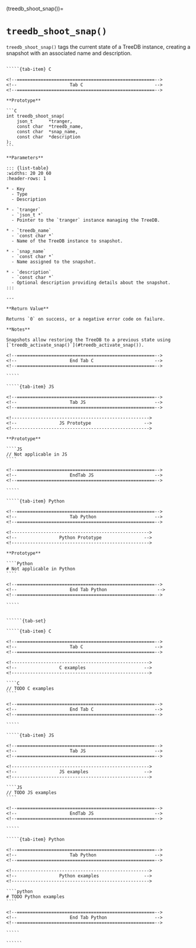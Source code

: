 <!-- ============================================================== -->
(treedb_shoot_snap())=
# `treedb_shoot_snap()`
<!-- ============================================================== -->

`treedb_shoot_snap()` tags the current state of a TreeDB instance, creating a snapshot with an associated name and description.

<!------------------------------------------------------------>
<!--                    Prototypes                          -->
<!------------------------------------------------------------>

``````{tab-set}

`````{tab-item} C

<!--====================================================-->
<!--                    Tab C                           -->
<!--====================================================-->

**Prototype**

```C
int treedb_shoot_snap(
    json_t      *tranger,
    const char  *treedb_name,
    const char  *snap_name,
    const char  *description
);
```

**Parameters**

::: {list-table}
:widths: 20 20 60
:header-rows: 1

* - Key
  - Type
  - Description

* - `tranger`
  - `json_t *`
  - Pointer to the `tranger` instance managing the TreeDB.

* - `treedb_name`
  - `const char *`
  - Name of the TreeDB instance to snapshot.

* - `snap_name`
  - `const char *`
  - Name assigned to the snapshot.

* - `description`
  - `const char *`
  - Optional description providing details about the snapshot.
:::

---

**Return Value**

Returns `0` on success, or a negative error code on failure.

**Notes**

Snapshots allow restoring the TreeDB to a previous state using [`treedb_activate_snap()`](#treedb_activate_snap()).

<!--====================================================-->
<!--                    End Tab C                       -->
<!--====================================================-->

`````

`````{tab-item} JS

<!--====================================================-->
<!--                    Tab JS                          -->
<!--====================================================-->

<!---------------------------------------------------->
<!--                JS Prototype                    -->
<!---------------------------------------------------->

**Prototype**

````JS
// Not applicable in JS
````

<!--====================================================-->
<!--                    EndTab JS                       -->
<!--====================================================-->

`````

`````{tab-item} Python

<!--====================================================-->
<!--                    Tab Python                      -->
<!--====================================================-->

<!---------------------------------------------------->
<!--                Python Prototype                -->
<!---------------------------------------------------->

**Prototype**

````Python
# Not applicable in Python
````

<!--====================================================-->
<!--                    End Tab Python                   -->
<!--====================================================-->

`````

``````

<!------------------------------------------------------------>
<!--                    Examples                            -->
<!------------------------------------------------------------>

```````{dropdown} Examples

``````{tab-set}

`````{tab-item} C

<!--====================================================-->
<!--                    Tab C                           -->
<!--====================================================-->

<!---------------------------------------------------->
<!--                C examples                      -->
<!---------------------------------------------------->

````C
// TODO C examples
````

<!--====================================================-->
<!--                    End Tab C                       -->
<!--====================================================-->

`````

`````{tab-item} JS

<!--====================================================-->
<!--                    Tab JS                          -->
<!--====================================================-->

<!---------------------------------------------------->
<!--                JS examples                     -->
<!---------------------------------------------------->

````JS
// TODO JS examples
````

<!--====================================================-->
<!--                    EndTab JS                       -->
<!--====================================================-->

`````

`````{tab-item} Python

<!--====================================================-->
<!--                    Tab Python                      -->
<!--====================================================-->

<!---------------------------------------------------->
<!--                Python examples                 -->
<!---------------------------------------------------->

````python
# TODO Python examples
````

<!--====================================================-->
<!--                    End Tab Python                  -->
<!--====================================================-->

`````

``````

```````
